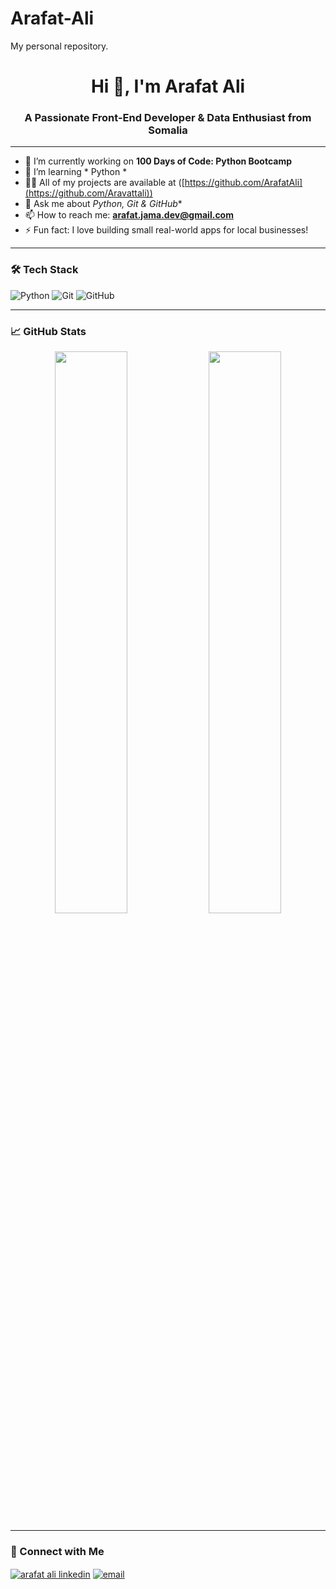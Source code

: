 # Arafat-Ali
My personal repository.
<h1 align="center">Hi 👋, I'm Arafat Ali</h1>
<h3 align="center">A Passionate Front-End Developer & Data Enthusiast from Somalia</h3>

---

- 🔭 I’m currently working on **100 Days of Code: Python Bootcamp**
- 🌱 I’m learning * Python *
- 👨‍💻 All of my projects are available at ([https://github.com/ArafatAli](https://github.com/Aravattali))
- 💬 Ask me about *Python, Git & GitHub**
- 📫 How to reach me: **arafat.jama.dev@gmail.com**
- ⚡ Fun fact: I love building small real-world apps for local businesses!

---

### 🛠 Tech Stack
![Python](https://img.shields.io/badge/Python-3776AB?style=flat&logo=python&logoColor=white)
![Git](https://img.shields.io/badge/Git-F05032?style=flat&logo=git&logoColor=white)
![GitHub](https://img.shields.io/badge/GitHub-181717?style=flat&logo=github&logoColor=white)

---

### 📈 GitHub Stats

<p align="center">
  <img src="https://github-readme-stats.vercel.app/api?username=ArafatAli&show_icons=true&theme=github_dark" width="48%"/>
  <img src="https://github-readme-streak-stats.herokuapp.com?user=ArafatAli&theme=github-dark&hide_border=false" width="48%"/>
</p>

---

### 📢 Connect with Me

<p align="left">
<a href="https://www.linkedin.com/in/arafat-ali/" target="blank"><img align="center" src="https://img.shields.io/badge/LinkedIn-0077B5?style=flat&logo=linkedin&logoColor=white" alt="arafat ali linkedin" /></a>
<a href="mailto:arafatalicodes@gmail.com" target="blank"><img align="center" src="https://img.shields.io/badge/Gmail-D14836?style=flat&logo=gmail&logoColor=white" alt="email" /></a>
</p>
